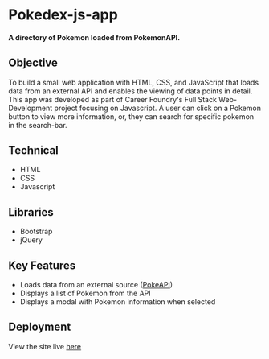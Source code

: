 # Pokedex-js-app
 
#### A directory of Pokemon loaded from PokemonAPI. 


## Objective 
To build a small web application with HTML, CSS, and JavaScript that loads data from an external API and enables the viewing of data points in detail. This app was developed as part of Career Foundry's Full Stack Web-Development project focusing on Javascript. A user can click on a Pokemon button to view more information, or, they can search for specific pokemon in the search-bar. 

## Technical 
- HTML
- CSS
- Javascript

## Libraries
- Bootstrap 
- jQuery 

## Key Features
- Loads data from an external source (<a href='https://pokeapi.co/api/v2/pokemon/?limit=150'>PokeAPI</a>)
- Displays a list of Pokemon from the API
- Displays a modal with Pokemon information when selected 

## Deployment 

View the site live <a href="https://lekolawole.github.io/pokedex-js-app/">here</a>
